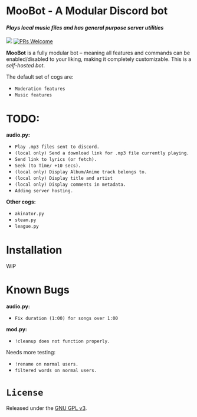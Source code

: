 # MooBot - A Modular Discord bot
#### *Plays local music files and has general purpose server utilities*
[<img src="https://img.shields.io/badge/discord-py-blue.svg">](https://github.com/Rapptz/discord.py) [![PRs Welcome](https://img.shields.io/badge/PRs-welcome-brightgreen.svg?style=flat-square)](http://makeapullrequest.com)

**MooBot** is a fully modular bot – meaning all features and commands can be enabled/disabled to your liking, making it completely customizable. This is a *self-hosted bot*.

The default set of cogs are:
* `Moderation features`
* `Music features`

# TODO:
**audio.py:**
* `Play .mp3 files sent to discord.`
* `(local only) Send a download link for .mp3 file currently playing.`
* `Send link to lyrics (or fetch).`
* `Seek (to Time/ +10 secs).`
* `(local only) Display Album/Anime track belongs to.`
* `(local only) Display title and artist`
* `(local only) Display comments in metadata.`
* `Adding server hosting.`

**Other cogs:**
* `akinator.py`
* `steam.py`
* `league.py`

# Installation

WIP

# Known Bugs
**audio.py:**
* `Fix duration (1:00) for songs over 1:00`

**mod.py:**
* `!cleanup does not function properly.`

Needs more testing:
* `!rename on normal users.`
* `filtered words on normal users.`
# `License`

Released under the [GNU GPL v3](LICENSE).
